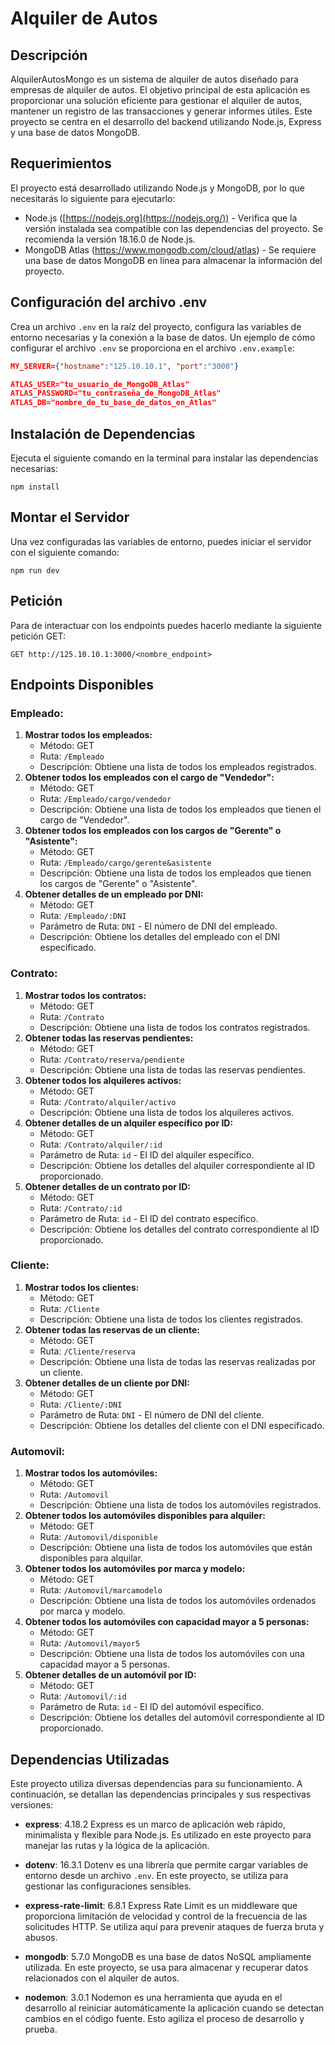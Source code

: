 # Alquiler de Autos

## Descripción

AlquilerAutosMongo es un sistema de alquiler de autos diseñado para empresas de alquiler de autos. El objetivo principal de esta aplicación es proporcionar una solución eficiente para gestionar el alquiler de autos, mantener un registro de las transacciones y generar informes útiles. Este proyecto se centra en el desarrollo del backend utilizando Node.js, Express y una base de datos MongoDB.

## Requerimientos

El proyecto está desarrollado utilizando Node.js y MongoDB, por lo que necesitarás lo siguiente para ejecutarlo:

- Node.js ([https://nodejs.org](https://nodejs.org/)) - Verifica que la versión instalada sea compatible con las dependencias del proyecto. Se recomienda la versión 18.16.0 de Node.js.
- MongoDB Atlas (https://www.mongodb.com/cloud/atlas) - Se requiere una base de datos MongoDB en línea para almacenar la información del proyecto.

## Configuración del archivo .env

Crea un archivo `.env` en la raíz del proyecto, configura las variables de entorno necesarias y la conexión a la base de datos. Un ejemplo de cómo configurar el archivo `.env` se proporciona en el archivo `.env.example`:

```json
MY_SERVER={"hostname":"125.10.10.1", "port":"3000"}

ATLAS_USER="tu_usuario_de_MongoDB_Atlas"
ATLAS_PASSWORD="tu_contraseña_de_MongoDB_Atlas"
ATLAS_DB="nombre_de_tu_base_de_datos_en_Atlas"
```

## Instalación de Dependencias

Ejecuta el siguiente comando en la terminal para instalar las dependencias necesarias:

```
npm install
```

## Montar el Servidor

Una vez configuradas las variables de entorno, puedes iniciar el servidor con el siguiente comando:

```
npm run dev
```

## Petición

Para de interactuar con los endpoints puedes hacerlo mediante la siguiente petición GET:

```
GET http://125.10.10.1:3000/<nombre_endpoint>
```

## Endpoints Disponibles

### Empleado:

1. **Mostrar todos los empleados:**
   - Método: GET
   - Ruta: `/Empleado`
   - Descripción: Obtiene una lista de todos los empleados registrados.
2. **Obtener todos los empleados con el cargo de "Vendedor":**
   - Método: GET
   - Ruta: `/Empleado/cargo/vendedor`
   - Descripción: Obtiene una lista de todos los empleados que tienen el cargo de "Vendedor".
3. **Obtener todos los empleados con los cargos de "Gerente" o "Asistente":**
   - Método: GET
   - Ruta: `/Empleado/cargo/gerente&asistente`
   - Descripción: Obtiene una lista de todos los empleados que tienen los cargos de "Gerente" o "Asistente".
4. **Obtener detalles de un empleado por DNI:**
   - Método: GET
   - Ruta: `/Empleado/:DNI`
   - Parámetro de Ruta: `DNI` - El número de DNI del empleado.
   - Descripción: Obtiene los detalles del empleado con el DNI especificado.

### Contrato:

1. **Mostrar todos los contratos:**
   - Método: GET
   - Ruta: `/Contrato`
   - Descripción: Obtiene una lista de todos los contratos registrados.
2. **Obtener todas las reservas pendientes:**
   - Método: GET
   - Ruta: `/Contrato/reserva/pendiente`
   - Descripción: Obtiene una lista de todas las reservas pendientes.
3. **Obtener todos los alquileres activos:**
   - Método: GET
   - Ruta: `/Contrato/alquiler/activo`
   - Descripción: Obtiene una lista de todos los alquileres activos.
4. **Obtener detalles de un alquiler específico por ID:**
   - Método: GET
   - Ruta: `/Contrato/alquiler/:id`
   - Parámetro de Ruta: `id` - El ID del alquiler específico.
   - Descripción: Obtiene los detalles del alquiler correspondiente al ID proporcionado.
5. **Obtener detalles de un contrato por ID:**
   - Método: GET
   - Ruta: `/Contrato/:id`
   - Parámetro de Ruta: `id` - El ID del contrato específico.
   - Descripción: Obtiene los detalles del contrato correspondiente al ID proporcionado.

### Cliente:

1. **Mostrar todos los clientes:**
   - Método: GET
   - Ruta: `/Cliente`
   - Descripción: Obtiene una lista de todos los clientes registrados.
2. **Obtener todas las reservas de un cliente:**
   - Método: GET
   - Ruta: `/Cliente/reserva`
   - Descripción: Obtiene una lista de todas las reservas realizadas por un cliente.
3. **Obtener detalles de un cliente por DNI:**
   - Método: GET
   - Ruta: `/Cliente/:DNI`
   - Parámetro de Ruta: `DNI` - El número de DNI del cliente.
   - Descripción: Obtiene los detalles del cliente con el DNI especificado.

### Automovil:

1. **Mostrar todos los automóviles:**
   - Método: GET
   - Ruta: `/Automovil`
   - Descripción: Obtiene una lista de todos los automóviles registrados.
2. **Obtener todos los automóviles disponibles para alquiler:**
   - Método: GET
   - Ruta: `/Automovil/disponible`
   - Descripción: Obtiene una lista de todos los automóviles que están disponibles para alquilar.
3. **Obtener todos los automóviles por marca y modelo:**
   - Método: GET
   - Ruta: `/Automovil/marcamodelo`
   - Descripción: Obtiene una lista de todos los automóviles ordenados por marca y modelo.
4. **Obtener todos los automóviles con capacidad mayor a 5 personas:**
   - Método: GET
   - Ruta: `/Automovil/mayor5`
   - Descripción: Obtiene una lista de todos los automóviles con una capacidad mayor a 5 personas.
5. **Obtener detalles de un automóvil por ID:**
   - Método: GET
   - Ruta: `/Automovil/:id`
   - Parámetro de Ruta: `id` - El ID del automóvil específico.
   - Descripción: Obtiene los detalles del automóvil correspondiente al ID proporcionado.

## Dependencias Utilizadas

Este proyecto utiliza diversas dependencias para su funcionamiento. A continuación, se detallan las dependencias principales y sus respectivas versiones:

- **express**: 4.18.2 Express es un marco de aplicación web rápido, minimalista y flexible para Node.js. Es utilizado en este proyecto para manejar las rutas y la lógica de la aplicación.

- **dotenv**: 16.3.1 Dotenv es una librería que permite cargar variables de entorno desde un archivo `.env`. En este proyecto, se utiliza para gestionar las configuraciones sensibles.
- **express-rate-limit**: 6.8.1 Express Rate Limit es un middleware que proporciona limitación de velocidad y control de la frecuencia de las solicitudes HTTP. Se utiliza aquí para prevenir ataques de fuerza bruta y abusos.
- **mongodb**: 5.7.0 MongoDB es una base de datos NoSQL ampliamente utilizada. En este proyecto, se usa para almacenar y recuperar datos relacionados con el alquiler de autos.
- **nodemon**: 3.0.1 Nodemon es una herramienta que ayuda en el desarrollo al reiniciar automáticamente la aplicación cuando se detectan cambios en el código fuente. Esto agiliza el proceso de desarrollo y prueba.